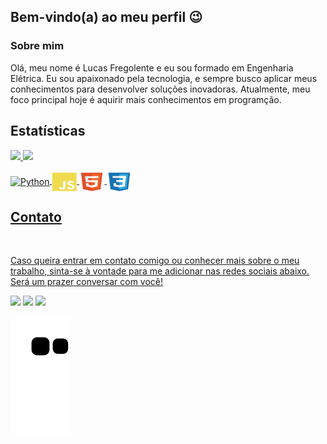 ## Bem-vindo(a) ao meu perfil 😉
### Sobre mim

Olá, meu nome é Lucas Fregolente e eu sou formado em Engenharia Elétrica. Eu sou apaixonado pela tecnologia, e sempre busco aplicar meus conhecimentos para desenvolver soluções inovadoras. Atualmente, meu foco principal hoje é aquirir mais conhecimentos em programção. 

## Estatísticas

 <div>
   <a href="https://github.com/LucasFregolente">    
   <img height="180em" src="https://github-readme-stats-8g5p.vercel.app/api?username=LucasFregolente&show_icons=true&theme=tokyonight&include_all_commits=true&count_private=true"/>
   <img height="180em" src="https://github-readme-stats-8g5p.vercel.app/api/top-langs/?username=LucasFregolente&layout=compact&langs_count=6&theme=tokyonight"/>
</div>
 
<div style="display: inline_block"><br>
  <img align="center" alt="Python" height="30" width="40" src="https://cdn.jsdelivr.net/gh/devicons/devicon/icons/python/python-original.svg">
  <img align="center" alt="Js" height="30" width="40" src="https://raw.githubusercontent.com/devicons/devicon/master/icons/javascript/javascript-plain.svg">
  <img align="center" alt="HTML" height="30" width="40" src="https://raw.githubusercontent.com/devicons/devicon/master/icons/html5/html5-original.svg">
  <img align="center" alt="CSS" height="30" width="40" src="https://raw.githubusercontent.com/devicons/devicon/master/icons/css3/css3-original.svg">
  
</div>
 
 ## Contato
 
 <br>
 
  Caso queira entrar em contato comigo ou conhecer mais sobre o meu trabalho, sinta-se à vontade para me adicionar nas redes sociais abaixo. Será um prazer conversar com você!
 
<div>   
  
  <a href="" target="_blank"><img src="https://img.shields.io/badge/Discord-7289DA?style=for-the-badge&logo=discord&logoColor=white" target="_blank"></a> 
  <a href=""><img src="https://img.shields.io/badge/-Gmail-%23333?style=for-the-badge&logo=gmail&logoColor=white" target="_blank"></a>
  <a href="https://www.linkedin.com/in/lucas-fregolente/" target="_blank"><img src="https://img.shields.io/badge/-LinkedIn-%230077B5?style=for-the-badge&logo=linkedin&logoColor=white" target="_blank"></a> 
 
  ![Snake animation](https://github.com/LucasFregolente/LucasFregolente/blob/output/github-contribution-grid-snake.svg)

</div>

